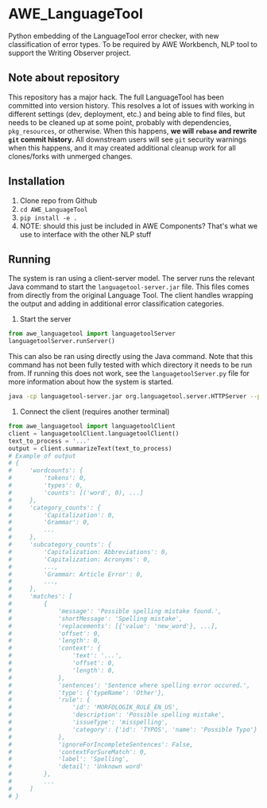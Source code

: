 # AWE_LanguageTool

Python embedding of the LanguageTool error checker, with new classification of error types. To
be required by AWE Workbench, NLP tool to support the Writing Observer project.

## Note about repository

This repository has a major hack. The full LanguageTool has been committed into version
history. This resolves a lot of issues with working in different settings (dev, deployment, etc.) and
being able to find files, but needs to be cleaned up at some point, probably with dependencies,
`pkg_resources`, or otherwise. When this happens, **we will `rebase` and rewrite `git` commit history.**
All downstream users will see `git` security warnings when this happens, and it may created additional
cleanup work for all clones/forks with unmerged changes.

## Installation

1. Clone repo from Github
1. `cd AWE_LanguageTool`
1. `pip install -e .`
1. NOTE: should this just be included in AWE Components? That's what we use to interface with the other NLP stuff

## Running

The system is ran using a client-server model.
The server runs the relevant Java command to start the `languagetool-server.jar` file.
This files comes from directly from the original Language Tool.
The client handles wrapping the output and adding in additional error classification categories.

1. Start the server

```python
from awe_languagetool import languagetoolServer
languagetoolServer.runServer()
```

This can also be ran using directly using the Java command.
Note that this command has not been fully tested with which directory it needs to be run from.
If running this does not work, see the `languagetoolServer.py` file for more information about how the system is started.
```bash
java -cp languagetool-server.jar org.languagetool.server.HTTPServer --port {port} --allow-origin "*"
```

1. Connect the client (requires another terminal)

```python
from awe_languagetool import languagetoolClient
client = languagetoolClient.languagetoolClient()
text_to_process = '...'
output = client.summarizeText(text_to_process)
# Example of output
# {
#     'wordcounts': {
#         'tokens': 0,
#         'types': 0,
#         'counts': [('word', 0), ...]
#     },
#     'category_counts': {
#         'Capitalization': 0,
#         'Grammar': 0,
#         ...
#     },
#     'subcategory_counts': {
#         'Capitalization: Abbreviations': 0,
#         'Capitalization: Acronyms': 0,
#         ...,
#         'Grammar: Article Error': 0,
#         ...,
#     },
#     'matches': [
#         {
#             'message': 'Possible spelling mistake found.',
#             'shortMessage': 'Spelling mistake',
#             'replacements': [{'value': 'new_word'}, ...],
#             'offset': 0,
#             'length': 0,
#             'context': {
#                 'text': '...',
#                 'offset': 0,
#                 'length': 0,
#             },
#             'sentences': 'Sentence where spelling error occured.',
#             'type': {'typeName': 'Other'},
#             'rule': {
#                 'id': 'MORFOLOGIK_RULE_EN_US',
#                 'description': 'Possible spelling mistake',
#                 'issueType': 'misspelling',
#                 'category': {'id': 'TYPOS', 'name': 'Possible Typo'}
#             },
#             'ignoreForIncompleteSentences': False,
#             'contextForSureMatch': 0,
#             'label': 'Spelling',
#             'detail': 'Unknown word'
#         },
#         ...
#     ]
# }
```
